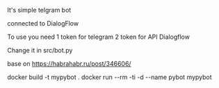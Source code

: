 It's simple telgram bot

connected to DialogFlow

To use you need
1 token for telegram
2 token for API Dialogflow

Change it in src/bot.py

base on https://habrahabr.ru/post/346606/


docker build -t mypybot .
docker run --rm -ti -d --name pybot mypybot


